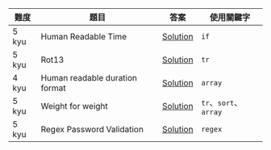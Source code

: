 |難度|題目|答案|使用關鍵字|
|---|---|---|---|
|5 kyu|Human Readable Time|[Solution](5kyu/HumanReadableTime.md)|`if`|
|5 kyu|Rot13|[Solution](5kyu/Rot13.md)|`tr`|
|4 kyu|Human readable duration format|[Solution](4kyu/Human-readable-duration-format.md)|`array`|
|5 kyu|Weight for weight|[Solution](5kyu/Weight-for-weight.md)|`tr`、`sort`、`array`|
|5 kyu|Regex Password Validation|[Solution](5kyu/Regex-Password-Validation.md)|`regex`|